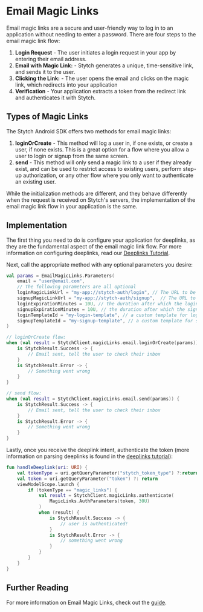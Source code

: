 # Email Magic Links
Email magic links are a secure and user-friendly way to log in to an application without needing to enter a password. There are four steps to the email magic link flow:

1. **Login Request** - The user initiates a login request in your app by entering their email address.
2. **Email with Magic Link:** - Stytch generates a unique, time-sensitive link, and sends it to the user.
3. **Clicking the Link:** - The user opens the email and clicks on the magic link, which redirects into your application
4. **Verification** - Your application extracts a token from the redirect link and authenticates it with Stytch.

## Types of Magic Links
The Stytch Android SDK offers two methods for email magic links:
1. **loginOrCreate** - This method will log a user in, if one exists, or create a user, if none exists. This is a great option for a flow where you allow a user to login or signup from the same screen.
2. **send** - This method will only send a magic link to a user if they already exist, and can be used to restrict access to existing users, perform step-up authorization, or any other flow where you only want to authenticate an existing user.

While the initialization methods are different, and they behave differently when the request is received on Stytch's servers, the implementation of the email magic link flow in your application is the same.

## Implementation
The first thing you need to do is configure your application for deeplinks, as they are the fundamental aspect of the email magic link flow. For more information on configuring deeplinks, read our [Deeplinks Tutorial](./Deeplinks.md).

Next, call the appropriate method with any optional parameters you desire:
```kotlin
val params = EmailMagicLinks.Parameters(
    email = "user@email.com",
    // The following parameters are all optional
    loginMagicLinkUrl = "my-app://stytch-auth/login", // The URL to be directed to on login. Will use your default, if not provided
    signupMagicLinkUrl = "my-app://stytch-auth/signup",  // The URL to be directed to on user creation. It is ignored on send requests. Will use your default, if not provided
    loginExpirationMinutes = 10U, // the duration after which the login url should expire
    signupExpirationMinutes = 10U, // the duration after which the signup url should expire. It is ignored on send requests
    loginTemplateId = "my-login-template", // a custom template for login emails, if you've configured one
    signupTemplateId = "my-signup-template", // a custom template for signup emails, if you've configured one. It is ignored on send requests
)

// loginOrCreate flow:
when (val result = StytchClient.magicLinks.email.loginOrCreate(params)) {
    is StytchResult.Success -> {
        // Email sent, tell the user to check their inbox
    }
    is StytchResult.Error -> {
        // Something went wrong
    }
}

// send flow:
when (val result = StytchClient.magicLinks.email.send(params)) {
    is StytchResult.Success -> {
        // Email sent, tell the user to check their inbox
    }
    is StytchResult.Error -> {
        // Something went wrong
    }
}
```

Lastly, once you receive the deeplink intent, authenticate the token (more information on parsing deeplinks is found in the [deeplinks tutorial](./Deeplinks.md)):
```kotlin
fun handleDeeplink(uri: URI) {
    val tokenType = uri.getQueryParameter("stytch_token_type") ?:return
    val token = uri.getQueryParameter("token") ?: return
    viewModelScope.launch {
        if (tokenType == "magic_links") {
            val result = StytchClient.magicLinks.authenticate(
                MagicLinks.AuthParameters(token, 30U)
            )
            when (result) {
                is StytchResult.Success -> {
                    // user is authenticated!
                }
                is StytchResult.Error -> {
                    // something went wrong
                }
            }
        }
    }
}
```
## Further Reading
For more information on Email Magic Links, check out the [guide](https://stytch.com/docs/guides/magic-links/email-magic-links/api).